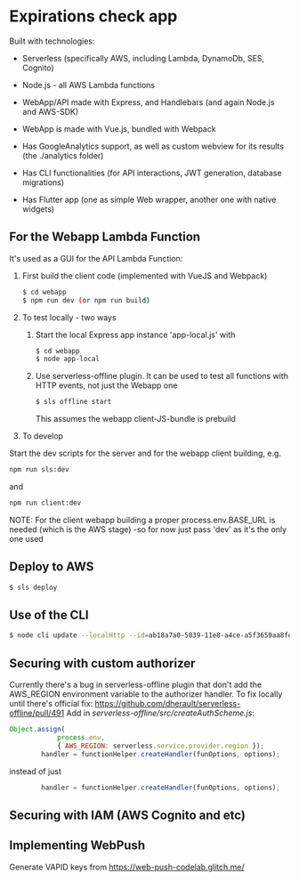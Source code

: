 # Expirations check app

Built with technologies:

- Serverless (specifically AWS, including Lambda, DynamoDb, SES, Cognito)

- Node.js - all AWS Lambda functions

- WebApp/API made with Express, and Handlebars (and again Node.js and AWS-SDK)

- WebApp is made with Vue.js, bundled with Webpack

- Has GoogleAnalytics support, as well as custom webview for its results (the ./analytics folder)

- Has CLI functionalities (for API interactions, JWT generation, database migrations)

- Has Flutter app (one as simple Web wrapper, another one with native widgets)

## For the Webapp Lambda Function

It's used as a GUI for the API Lambda Function:

1. First build the client code (implemented with VueJS and Webpack)

	```bash
	$ cd webapp
	$ npm run dev (or npm run build)
	```

2. To test locally - two ways

	1. Start the local Express app instance 'app-local.js' with

		```bash
		$ cd webapp
		$ node app-local
		```

	2. Use serverless-offline plugin. It can be used to test all functions with HTTP events, not just the Webapp one

		```bash
		$ sls offline start
		```

		This assumes the webapp client-JS-bundle is prebuild

3. To develop

Start the dev scripts for the server and for the webapp client building, e.g.

```bash
npm run sls:dev
```

and

```bash
npm run client:dev
```

NOTE: For the client webapp building a proper process.env.BASE_URL is needed (which is the AWS stage) -so for now just pass 'dev' as it's the only one used

## Deploy to AWS

```bash
$ sls deploy
```

## Use of the CLI

```bash
$ node cli update --localHttp --id=ab18a7a0-5839-11e8-a4ce-a5f3659aa8fd --expire="Feb 17, 2019"
```

## Securing with custom authorizer

Currently there's a bug in serverless-offline plugin that don't add the AWS_REGION environment variable to the authorizer handler.
To fix locally until there's official fix: https://github.com/dherault/serverless-offline/pull/491
Add in _serverless-offline/src/createAuthScheme.js_:

```js
Object.assign(
            process.env,
            { AWS_REGION: serverless.service.provider.region });
        handler = functionHelper.createHandler(funOptions, options);
```

instead of just

```js
        handler = functionHelper.createHandler(funOptions, options);
```

## Securing with IAM (AWS Cognito and etc)

## Implementing WebPush

Generate VAPID keys from https://web-push-codelab.glitch.me/
